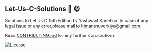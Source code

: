 ## Let-Us-C-Solutions :notebook: :smile:
Solutions to Let Us C 15th Edition by Yashwant Kanetkar.
In case of any legal issue or any error,please mail to himanshuverkiya@gmail.com.

Read [CONTRIBUTING.md](https://github.com/Verkiya/Let-Us-C-Solutions/blob/master/CONTRIBUTING.md) for any further contributions.

[![License](https://img.shields.io/github/license/mashape/apistatus.svg?style=plastic)](https://github.com/Verkiya/Let-Us-C-Solutions)
